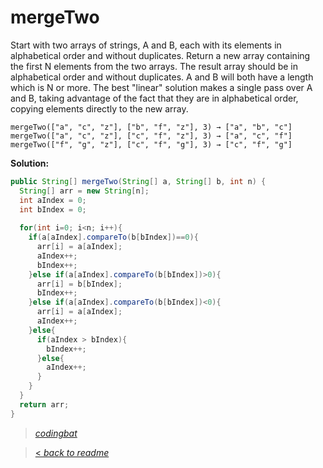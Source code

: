 # mergeTwo

Start with two arrays of strings, A and B, each with its elements in alphabetical order and without duplicates. Return a new array containing the first N elements from the two arrays. The result array should be in alphabetical order and without duplicates. A and B will both have a length which is N or more. The best "linear" solution makes a single pass over A and B, taking advantage of the fact that they are in alphabetical order, copying elements directly to the new array.

```
mergeTwo(["a", "c", "z"], ["b", "f", "z"], 3) → ["a", "b", "c"]
mergeTwo(["a", "c", "z"], ["c", "f", "z"], 3) → ["a", "c", "f"]
mergeTwo(["f", "g", "z"], ["c", "f", "g"], 3) → ["c", "f", "g"]
```

**Solution:**

```java
public String[] mergeTwo(String[] a, String[] b, int n) {
  String[] arr = new String[n];
  int aIndex = 0;
  int bIndex = 0;
  
  for(int i=0; i<n; i++){
    if(a[aIndex].compareTo(b[bIndex])==0){
      arr[i] = a[aIndex];
      aIndex++;
      bIndex++;
    }else if(a[aIndex].compareTo(b[bIndex])>0){
      arr[i] = b[bIndex];
      bIndex++;
    }else if(a[aIndex].compareTo(b[bIndex])<0){
      arr[i] = a[aIndex];
      aIndex++;
    }else{
      if(aIndex > bIndex){
        bIndex++;
      }else{
        aIndex++;
      }
    }
  }
  return arr;
}
```

> _[codingbat](https://codingbat.com/prob/p139150)_

> [< _back to readme_](FINDREPLACEREADME)